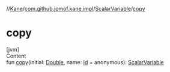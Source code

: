 //[Kane](../../index.md)/[com.github.jomof.kane.impl](../index.md)/[ScalarVariable](index.md)/[copy](copy.md)



# copy  
[jvm]  
Content  
fun [copy](copy.md)(initial: [Double](https://kotlinlang.org/api/latest/jvm/stdlib/kotlin/-double/index.html), name: [Id](../index.md#%5Bcom.github.jomof.kane.impl%2FId%2F%2F%2FPointingToDeclaration%2F%5D%2FClasslikes%2F-1533330156) = anonymous): [ScalarVariable](index.md)  



